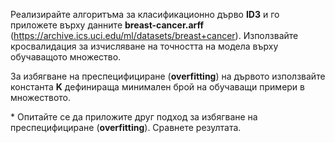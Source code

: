 Реализирайте алгоритъма за класификационно дърво **ID3** и го приложете върху данните **breast-cancer.arff** (https://archive.ics.uci.edu/ml/datasets/breast+cancer). Използвайте кросвалидация за изчисляване на точността на модела върху обучаващото множество.

За избягване на преспецифициране (**overfitting**) на дървото използвайте константа **K** дефинираща минимален брой на обучаващи примери в множеството.

\* Опитайте се да приложите друг подход за избягване на преспецифициране (**overfitting**). Сравнете резултата.
